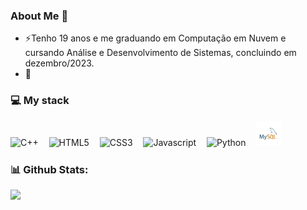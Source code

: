 ### About Me 👋

- ⚡Tenho 19 anos e me graduando em Computação em Nuvem e cursando Análise e Desenvolvimento de Sistemas, concluindo em dezembro/2023.
- 🔭 

### 💻 My stack
<img src="https://raw.githubusercontent.com/jmnote/z-icons/master/svg/cpp.svg" height="40" width="32" alt="C++">ㅤ <img src="https://cdn.jsdelivr.net/gh/devicons/devicon/icons/html5/html5-original.svg" height="40" width="32" alt="HTML5">ㅤ <img src="https://cdn.jsdelivr.net/gh/devicons/devicon/icons/css3/css3-original.svg" height="40" width="32" alt="CSS3">ㅤ <img src="https://cdn.jsdelivr.net/gh/devicons/devicon/icons/javascript/javascript-original.svg" height="40" width="32" alt="Javascript"> ㅤ<img src="https://raw.githubusercontent.com/jmnote/z-icons/master/svg/python.svg" height="40" width="40" alt="Python"> ㅤ<img src="https://raw.githubusercontent.com/github/explore/80688e429a7d4ef2fca1e82350fe8e3517d3494d/topics/mysql/mysql.png" height="40" width="40" alt="MySQL">

### 📊 Github Stats:
<img src="https://github-readme-stats.vercel.app/api/top-langs/?username=eduardacarvalho00&locale=en&layout=compact&theme=codeSTACKr&langs_count=8&hide_border=false" style="max-width: 100%;">
